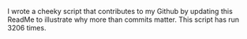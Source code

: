 I wrote a cheeky script that contributes to my Github by updating this ReadMe to illustrate why more than commits matter. This script has run 3206 times.
